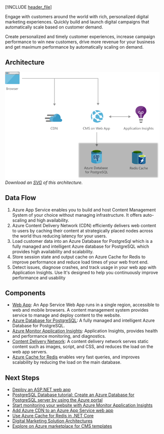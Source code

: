 


[!INCLUDE [header_file](../../../includes/sol-idea-header.md)]

Engage with customers around the world with rich, personalized digital marketing experiences. Quickly build and launch digital campaigns that automatically scale based on customer demand.  

Create personalized and timely customer experiences, increase campaign performance to win new customers, drive more revenue for your business and get maximum performance by automatically scaling on demand.

## Architecture

![Architecture Diagram](../media/digital-marketing-using-azure-database-for-postgresql.png)
*Download an [SVG](../media/digital-marketing-using-azure-database-for-postgresql.svg) of this architecture.*

## Data Flow

1. Azure App Service enables you to build and host Content Management System of your choice without managing infrastructure. It offers auto-scaling and high availability.
2. Azure Content Delivery Network (CDN) efficiently delivers web content to users by caching their content at strategically placed nodes across the world thus reducing latency for your users.
3. Load customer data into an Azure Database for PostgreSql which is a fully managed and intelligent Azure database for PostgreSQL which provides high availability and scalability. 
4. Store session state and output cache on Azure Cache for Redis to improve performance and reduce load times of your web front end.
5. Detect issues, diagnose crashes, and track usage in your web app with Application Insights. Use It's designed to help you continuously improve performance and usability

## Components

* [Web App](https://azure.microsoft.com/services/app-service/web): An App Service Web App runs in a single region, accessible to web and mobile browsers. A content management system provides service to manage and deploy content to the website.
* [Azure Database for PostgreSQL](https://azure.microsoft.com/services/postgresql): A fully managed and intelligent Azure Database for PostgreSQL.
* [Azure Monitor Application Insights](https://azure.microsoft.com/services/monitor): Application Insights, provides health and performance monitoring, and diagnostics.
* [Content Delivery Network](https://azure.microsoft.com/services/cdn): A content delivery network serves static content such as images, script, and CSS, and reduces the load on the web app servers.
* [Azure Cache for Redis](https://azure.microsoft.com/services/cache) enables very fast queries, and improves scalability by reducing the load on the main database.

## Next Steps

* [Deploy an ASP.NET web app](azure/app-service/quickstart-dotnetcore)
* [PostgreSQL Database tutorial: Create an Azure Database for PostgreSQL server by using the Azure portal](/azure/postgresql/quickstart-create-server-database-portal)
* [Start monitoring your website with Azure Monitor Application Insights](/azure/azure-monitor/app/website-monitoring)
* [Add Azure CDN to an Azure App Service web app](/azure/cdn/cdn-add-to-web-app)
* [Use Azure Cache for Redis in .NET Core](/azure/azure-cache-for-redis/cache-dotnet-core-quickstart)
* [Digital Marketing Solution Architectures](https://azure.microsoft.com/en-us/solutions/digital-marketing/)
* [Explore on Azure marketplace for CMS templates](https://azuremarketplace.microsoft.com/marketplace/apps/category/web?page=1&subcategories=blogs-cmss)
